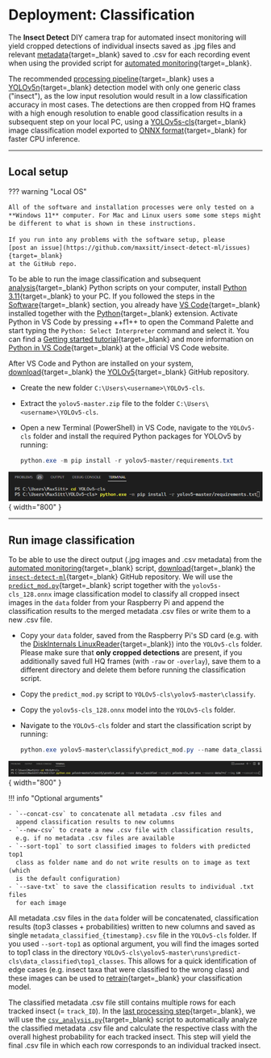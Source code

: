 # Deployment: Classification

The **Insect Detect** DIY camera trap for automated insect monitoring will
yield cropped detections of individual insects saved as .jpg files and relevant
[metadata](detection.md#metadata-csv){target=_blank} saved to .csv for each
recording event when using the provided script for
[automated monitoring](../software/programming.md#automated-monitoring-script){target=_blank}.

The recommended [processing pipeline](detection.md#processing-pipeline){target=_blank}
uses a [YOLOv5n](../index.md#detection-models){target=_blank} detection model with only
one generic class ("insect"), as the low input resolution would result in a low
classification accuracy in most cases. The detections are then cropped from HQ frames
with a high enough resolution to enable good classification results in a subsequent
step on your local PC, using a [YOLOv5s-cls](../index.md#classification-model){target=_blank}
image classification model exported to
[ONNX format](https://github.com/ultralytics/yolov5/issues/251){target=_blank}
for faster CPU inference.

---

## Local setup

??? warning "Local OS"

    All of the software and installation processes were only tested on a
    **Windows 11** computer. For Mac and Linux users some some steps might
    be different to what is shown in these instructions.
    
    If you run into any problems with the software setup, please
    [post an issue](https://github.com/maxsitt/insect-detect-ml/issues){target=_blank}
    at the GitHub repo.

To be able to run the image classification and subsequent
[analysis](analysis.md){target=_blank} Python scripts on your computer,
install [Python 3.11](https://www.python.org/downloads/windows/){target=_blank}
to your PC. If you followed the steps in the
[Software](../software/localsetup.md){target=_blank} section, you already have
[VS Code](../software/localsetup.md#visual-studio-code){target=_blank}
installed together with the [Python](https://bit.ly/2Zm3Ypq){target=_blank}
extension. Activate Python in VS Code by pressing ++f1++ to open the Command Palette
and start typing the `Python: Select Interpreter` command and select it. You can find a
[Getting started tutorial](https://code.visualstudio.com/docs/python/python-tutorial){target=_blank}
and more information on
[Python in VS Code](https://code.visualstudio.com/docs/languages/python){target=_blank}
at the official VS Code website.

After VS Code and Python are installed on your system,
[download](https://github.com/ultralytics/yolov5/archive/refs/heads/master.zip){target=_blank}
the [YOLOv5](https://github.com/ultralytics/yolov5){target=_blank} GitHub repository.

- Create the new folder `C:\Users\<username>\YOLOv5-cls`.
- Extract the `yolov5-master.zip` file to the folder `C:\Users\<username>\YOLOv5-cls`.
- Open a new Terminal (PowerShell) in VS Code, navigate to the `YOLOv5-cls` folder
  and install the required Python packages for YOLOv5 by running:

    ``` powershell
    python.exe -m pip install -r yolov5-master/requirements.txt
    ```

![YOLOv5 install requirements](assets/images/yolov5_requirements.png){ width="800" }

---

## Run image classification

To be able to use the direct output (.jpg images and .csv metadata) from the
[automated monitoring](../software/programming.md#automated-monitoring-script){target=_blank} script,
[download](https://github.com/maxsitt/insect-detect-ml/archive/refs/heads/main.zip){target=_blank}
the [`insect-detect-ml`](https://github.com/maxsitt/insect-detect-ml){target=_blank} GitHub repository.
We will use the
[`predict_mod.py`](https://github.com/maxsitt/insect-detect-ml/blob/main/predict_mod.py){target=_blank}
script together with the `yolov5s-cls_128.onnx` image classification model
to classify all cropped insect images in the `data` folder from your
Raspberry Pi and append the classification results to the merged
metadata .csv files or write them to a new .csv file.

- Copy your `data` folder, saved from the Raspberry Pi's SD card (e.g. with the
  [DiskInternals LinuxReader](../software/localsetup.md#diskinternals-linuxreader){target=_blank})
  into the `YOLOv5-cls` folder. Please make sure that **only cropped detections**
  are present, if you additionally saved full HQ frames (with `-raw` or
  `-overlay`), save them to a different directory and delete them before
  running the classification script.
- Copy the `predict_mod.py` script to `YOLOv5-cls\yolov5-master\classify`.
- Copy the `yolov5s-cls_128.onnx` model into the `YOLOv5-cls` folder.
- Navigate to the `YOLOv5-cls` folder and start the classification script by running:

    ``` powershell
    python.exe yolov5-master\classify\predict_mod.py --name data_classified --weights yolov5s-cls_128.onnx --source data/**/ --img 128 --concat-csv
    ```

![YOLOv5 run classification](assets/images/yolov5_classify_command.png){ width="800" }

!!! info "Optional arguments"

    - `--concat-csv` to concatenate all metadata .csv files and
      append classification results to new columns
    - `--new-csv` to create a new .csv file with classification results,
      e.g. if no metadata .csv files are available
    - `--sort-top1` to sort classified images to folders with predicted top1
      class as folder name and do not write results on to image as text (which
      is the default configuration)
    - `--save-txt` to save the classification results to individual .txt files
      for each image

All metadata .csv files in the `data` folder will be concatenated,
classification results (top3 classes + probabilities) written to new columns
and saved as single `metadata_classified_{timestamp}.csv` file in the
`YOLOv5-cls` folder. If you used `--sort-top1` as optional argument, you will
find the images sorted to top1 class in the directory
`YOLOv5-cls\yolov5-master\runs\predict-cls\data_classified\top1_classes`. This
allows for a quick identification of edge cases (e.g. insect taxa that were
classified to the wrong class) and these images can be used to
[retrain](../modeltraining/train_classification.md){target=_blank} your classification model.

The classified metadata .csv file still contains multiple rows for each tracked insect
(= `track_ID`). In the [last processing step](analysis.md){target=_blank}, we will use the
[`csv_analysis.py`](https://github.com/maxsitt/insect-detect-ml/blob/main/csv_analysis.py){target=_blank}
script to automatically analyze the classified metadata .csv file and calculate
the respective class with the overall highest probability for each tracked insect.
This step will yield the final .csv file in which each row corresponds to an
individual tracked insect.
